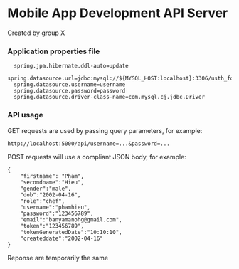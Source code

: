 # Mobile App Development API Server

Created by group X

### Application properties file
```
  spring.jpa.hibernate.ddl-auto=update
  spring.datasource.url=jdbc:mysql://${MYSQL_HOST:localhost}:3306/usth_food_db
  spring.datasource.username=username
  spring.datasource.password=password
  spring.datasource.driver-class-name=com.mysql.cj.jdbc.Driver
```  

### API usage
GET requests are used by passing query parameters, for example:
```
http://localhost:5000/api/username=...&password=...
```
POST requests will use a compliant JSON body, for example:
```
{
    "firstname": "Pham",
    "secondname":"Hieu",
    "gender":"male",
    "dob":"2002-04-16",
    "role":"chef",
    "username":"phamhieu",
    "password":"123456789",
    "email":"banyamanohg@gmail.com",
    "token":"123456789",
    "tokenGeneratedDate":"10:10:10",
    "createddate":"2002-04-16"
}
```
Reponse are temporarily the same
